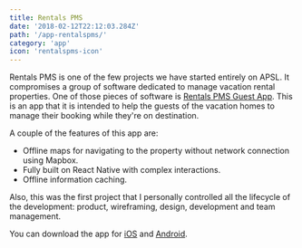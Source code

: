 ```yaml
---
title: Rentals PMS
date: '2018-02-12T22:12:03.284Z'
path: '/app-rentalspms/'
category: 'app'
icon: 'rentalspms-icon'
---
```


Rentals PMS is one of the few projects we have started entirely on APSL. It compromises a group of software dedicated to manage vacation rental properties. One of those pieces of software is [Rentals PMS Guest App](https://www.rentalspms.com). This is an app that it is intended to help the guests of the vacation homes to manage their booking while they're on destination.

A couple of the features of this app are:

- Offline maps for navigating to the property without network connection using Mapbox.
- Fully built on React Native with complex interactions.
- Offline information caching.

Also, this was the first project that I personally controlled all the lifecycle of the development: product, wireframing, design, development and team management.

You can download the app for [iOS](https://itunes.apple.com/us/app/guestapp-by-rentalspms/id1345528007?ls=1&mt=8) and [Android](https://play.google.com/store/apps/details?id=com.guestapp&hl=en_US).
